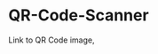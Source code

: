 # QR-Code-Scanner
Link to QR Code image,
  <link
      rel="stylesheet"
      href="https://fonts.googleapis.com/css2?family=Ubuntu&amp;display=swap"/>
      <script src="https://cdnjs.cloudflare.com/ajax/libs/qrcodejs/1.0.0/qrcode.min.js"></script>
      
